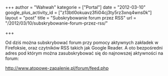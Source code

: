 +++
author = "Wahwah"
kategorie = ["Portal"]
date = "2012-03-10"
google_plus_activity_id = ["z13btl0okuavz3fii04cj3ty5rz3xnq4wns0k"]
layout = "post"
title = "Subskrybowanie forum przez RSS"
url = "/2012/03/10/subskrybowanie-forum-przez-rss/"

+++

Od dziś można subskrybować forum przy pomocy aktywnych zakładek w Firefoksie, oraz czytników RSS takich jak Google Reader. A oto bezpośredni adres pod którym można zasubskrybować się do najnowszej aktywności na forum:

<http://www.atopowe-zapalenie.pl/forum/feed.php>